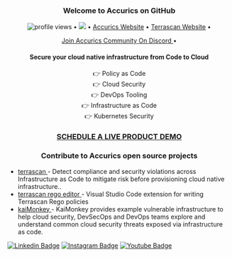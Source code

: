 <h3 align="center">
Welcome to Accurics on GitHub</h3> 
<p align="center">
  <img src="https://gpvc.arturio.dev/accurics" alt="profile views"> •  
  <a href="https://twitter.com/intent/follow?screen_name=AccuricsSec&tw_p=followbutton"><img src="https://img.shields.io/twitter/follow/AccuricsSec?label=%40AccuricsSec&style=social"></a>  •
  <a href="https://www.accurics.com"> Accurics Website</a> •
   <a href="https://runterrascan.io"> Terrascan Website</a> •
   
</p>
<p align="center"> <a href="https://discord.com/invite/accurics-community"> Join Accurics Community On Discord </a> • </p>




 <h4 align="center" > Secure your cloud native infrastructure from Code to Cloud  </h4>
<p align="center">
   👉 Policy as Code <br> 
   👉 Cloud Security <br> 
   👉 DevOps Tooling <br> 
   👉 Infrastructure as Code <br> 
   👉 Kubernetes Security <br> 
</p>

<h3 align="center"><a href="https://start.accurics.com/WR-2020-04-0415-Demo-Request_LP-Reg.html"> SCHEDULE A LIVE PRODUCT DEMO  </a></h3>
<h3 align="center">Contribute to Accurics open source projects</h3>

<p align="center">

- <a href="https://github.com/accurics/terrascan"> terrascan </a> - Detect compliance and security violations across Infrastructure as Code to mitigate risk before provisioning cloud native infrastructure.. 
- <a href="https://github.com/accurics/terrascan-rego-editor"> terrascan rego editor </a> - Visual Studio Code extension for writing Terrascan Rego policies
- <a href="https://github.com/accurics/KaiMonkey"> kaiMonkey </a> - KaiMonkey provides example vulnerable infrastructure to help cloud security, DevSecOps and DevOps teams explore and understand common cloud security threats exposed via infrastructure as code.
</p>



[![Linkedin Badge](https://img.shields.io/badge/accurics-mycompany/?style=flat-square&logo=Linkedin&logoColor=white&link=https://www.linkedin.com/company/accurics/mycompany/)](https://www.linkedin.com/company/accurics/mycompany/)
[![Instagram Badge](https://img.shields.io/badge/accurics-purple?style=flat-square&logo=instagram&logoColor=white&link=https://www.instagram.com/accuricssec/)](https://www.instagram.com/accuricssec/)
[![Youtube Badge](https://img.shields.io/badge/-accurics-darkred?style=flat-square&logo=youtube&logoColor=white&link=https://www.youtube.com/channel/UCJLxFL_rYhA0XInqpn3xEIQ)](https://www.youtube.com/channel/UCJLxFL_rYhA0XInqpn3xEIQ)


